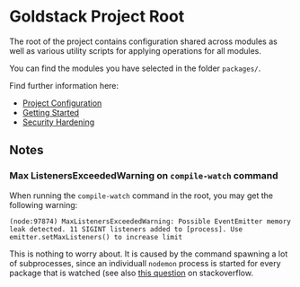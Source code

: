 # Goldstack Project Root

The root of the project contains configuration shared across modules as well as various utility scripts for applying operations for all modules.

You can find the modules you have selected in the folder `packages/`.

Find further information here:

- [Project Configuration](https://docs.goldstack.party/docs/goldstack/configuration)
- [Getting Started](https://docs.goldstack.party/docs/goldstack/getting-started)
- [Security Hardening](https://docs.goldstack.party/docs/goldstack/security-hardening)

## Notes

### Max ListenersExceededWarning on `compile-watch` command

When running the `compile-watch` command in the root, you may get the following warning:

```
(node:97874) MaxListenersExceededWarning: Possible EventEmitter memory leak detected. 11 SIGINT listeners added to [process]. Use emitter.setMaxListeners() to increase limit
```

This is nothing to worry about. It is caused by the command spawning a lot of subprocesses, since an individuall `nodemon` process is started for every package that is watched (see also [this question](https://stackoverflow.com/questions/9768444/possible-eventemitter-memory-leak-detected) on stackoverflow.
